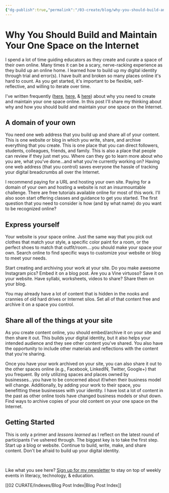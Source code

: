```yaml
---
{"dg-publish":true,"permalink":"/03-create/blog/why-you-should-build-and-maintain-your-one-space-on-the-internet/","title":"Why You Should Build and Maintain Your One Space on the Internet","tags":["blogging","digital-identity","digital-learning-hub","domain-of-ones-own"]}
---
```


# Why You Should Build and Maintain Your One Space on the Internet

I spend a lot of time guiding educators as they create and curate a space of their own online. Many times it can be a scary, nerve-racking experience as they build up an online home. I learned how to build up my digital identity through trial and error(s). I have built and broken so many places online it's hard to count. As you get started, it's important to be flexible, self-reflective, and willing to iterate over time.

I've written frequently ([here](http://wiobyrne.com/creating-and-curating-your-online-brand/), [here](http://wiobyrne.com/use-google-sites-for-educators-to-build-your-own-digital-learning-hub/), & [here](http://wiobyrne.com/building-your-hub/)) about why you need to create and maintain your one space online. In this post I'll share my thinking about why and how you should build and maintain your one space on the Internet.

## A domain of your own

You need one web address that you build up and share all of your content. This is one website or blog in which you write, share, and archive everything that you create. This is one place that you can direct followers, students, colleagues, friends, and family. This is also a place that people can review if they just met you. Where can they go to learn more about who you are, what you've done...and what you're currently working on? Having one web address (that you control) saves everyone the hassle of tracking your digital breadcrumbs all over the Internet.

I recommend paying for a URL and hosting your own site. Paying for a domain of your own and hosting a website is not an insurmountable challenge. There are free tutorials available online for most of this work. I'll also soon start offering classes and guidance to get you started. The first question that you need to consider is how (and by what name) do you want to be recognized online?

## Express yourself

Your website is your space online. Just the same way that you pick out clothes that match your style, a specific color paint for a room, or the perfect shoes to match that outfit/room....you should make your space your own. Search online to find specific ways to customize your website or blog to meet your needs.

Start creating and archiving your work at your site. Do you make awesome Instagram pics? Embed it on a blog post. Are you a Vine virtuoso? Save it on your website. Have syllabi, worksheets, videos to share? Share them on your blog.

You may already have a lot of content that is hidden in the nooks and crannies of old hard drives or Internet silos. Set all of that content free and archive it on a space you control.

## Share all of the things at your site

As you create content online, you should embed/archive it on your site and then share it out. This builds your digital identity, but it also helps your intended audience and they see other content you've shared. You also have the opportunity to include other materials and reflections with the content that you're sharing.

Once you have your work archived on your site, you can also share it out to the other spaces online (e.g., Facebook, LinkedIN, Twitter, Google+) that you frequent. By only utilizing spaces and places owned by businesses...you have to be concerned about if/when their business model will change. Additionally, by adding your work to their space, you benefitting these businesses with your identity. I have lost a lot of content in the past as other online tools have changed business models or shut down. Find ways to archive copies of your old content on your one space on the Internet.

## Getting Started

This is only a primer and _lessons learned_ as I reflect on the latest round of participants I've ushered through. The biggest key is to take the first step. Start up a blog or website. Continue to build, write, make, and share content. Don't be afraid to build up your digital identity.

 

Like what you see here? [Sign up for my newsletter](http://wiobyrne.com/tldr/) to stay on top of weekly events in literacy, technology, & education.

[[02 CURATE/Indexes/Blog Post Index\|Blog Post Index]]